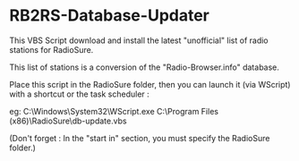 # RB2RS-Database-Updater
This VBS Script download and install the latest "unofficial" list of radio stations for RadioSure.

This list of stations is a conversion of the "Radio-Browser.info" database.

Place this script in the RadioSure folder, then you can launch it (via WScript) with a shortcut or the task scheduler :

eg: C:\Windows\System32\WScript.exe C:\Program Files (x86)\RadioSure\db-update.vbs

(Don't forget : In the "start in" section, you must specify the RadioSure folder.)
